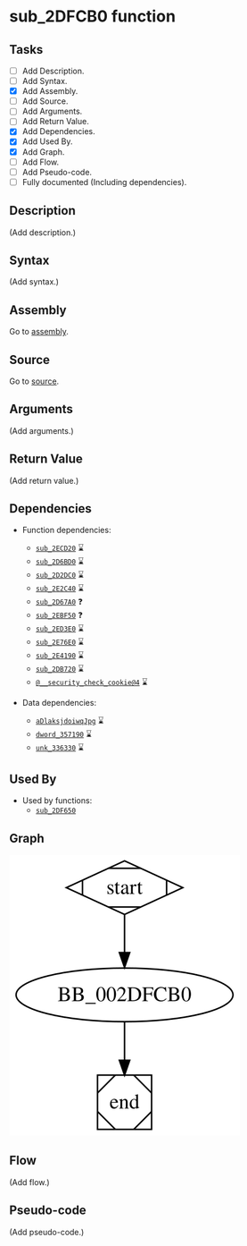 # sub_2DFCB0 function

## Tasks

- [ ] Add Description.
- [ ] Add Syntax.
- [X] Add Assembly.
- [ ] Add Source.
- [ ] Add Arguments.
- [ ] Add Return Value.
- [X] Add Dependencies.
- [X] Add Used By.
- [X] Add Graph.
- [ ] Add Flow.
- [ ] Add Pseudo-code.
- [ ] Fully documented (Including dependencies).

## Description

(Add description.)

## Syntax

(Add syntax.)

## Assembly

Go to [assembly](../asm/sub_2DFCB0.asm).

## Source

Go to [source](../cc/sub_2DFCB0.cc).

## Arguments

(Add arguments.)

## Return Value

(Add return value.)

## Dependencies

* Function dependencies:
  * [`sub_2ECD20`](sub_2ECD20.md) ⌛
  * [`sub_2D6BD0`](sub_2D6BD0.md) ⌛
  * [`sub_2D2DC0`](sub_2D2DC0.md) ⌛
  * [`sub_2E2C40`](sub_2E2C40.md) ⌛
  * [`sub_2D67A0`](sub_2D67A0.md) ❓
  * [`sub_2EBF50`](sub_2EBF50.md) ❓
  * [`sub_2ED3E0`](sub_2ED3E0.md) ⌛
  * [`sub_2E76E0`](sub_2E76E0.md) ⌛
  * [`sub_2E4190`](sub_2E4190.md) ⌛
  * [`sub_2DB720`](sub_2DB720.md) ⌛
  * [`@__security_check_cookie@4`](@__security_check_cookie@4.md) ⌛

* Data dependencies:
  * [`aDlaksjdoiwqJpg`](aDlaksjdoiwqJpg.md) ⌛
  * [`dword_357190`](dword_357190.md) ⌛
  * [`unk_336330`](unk_336330.md) ⌛


## Used By

* Used by functions:
  * [`sub_2DF650`](sub_2DF650.md)

## Graph

![sub_2DFCB0 Graph](../svg/sub_2DFCB0.svg "sub_2DFCB0 Graph")

## Flow

(Add flow.)

## Pseudo-code

(Add pseudo-code.)


